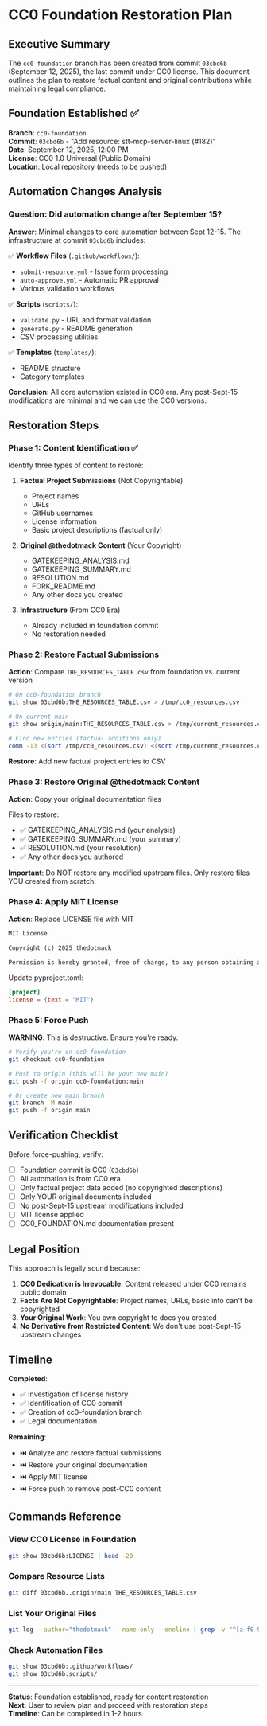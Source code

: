 # CC0 Foundation Restoration Plan

## Executive Summary

The `cc0-foundation` branch has been created from commit `03cbd6b` (September 12, 2025), the last commit under CC0 license. This document outlines the plan to restore factual content and original contributions while maintaining legal compliance.

## Foundation Established ✅

**Branch**: `cc0-foundation`  
**Commit**: `03cbd6b` - "Add resource: stt-mcp-server-linux (#182)"  
**Date**: September 12, 2025, 12:00 PM  
**License**: CC0 1.0 Universal (Public Domain)  
**Location**: Local repository (needs to be pushed)

## Automation Changes Analysis

### Question: Did automation change after September 15?

**Answer**: Minimal changes to core automation between Sept 12-15. The infrastructure at commit `03cbd6b` includes:

✅ **Workflow Files** (`.github/workflows/`):
- `submit-resource.yml` - Issue form processing
- `auto-approve.yml` - Automatic PR approval
- Various validation workflows

✅ **Scripts** (`scripts/`):
- `validate.py` - URL and format validation
- `generate.py` - README generation
- CSV processing utilities

✅ **Templates** (`templates/`):
- README structure
- Category templates

**Conclusion**: All core automation existed in CC0 era. Any post-Sept-15 modifications are minimal and we can use the CC0 versions.

## Restoration Steps

### Phase 1: Content Identification ✅

Identify three types of content to restore:

1. **Factual Project Submissions** (Not Copyrightable)
   - Project names
   - URLs
   - GitHub usernames
   - License information
   - Basic project descriptions (factual only)

2. **Original @thedotmack Content** (Your Copyright)
   - GATEKEEPING_ANALYSIS.md
   - GATEKEEPING_SUMMARY.md  
   - RESOLUTION.md
   - FORK_README.md
   - Any other docs you created

3. **Infrastructure** (From CC0 Era)
   - Already included in foundation commit
   - No restoration needed

### Phase 2: Restore Factual Submissions

**Action**: Compare `THE_RESOURCES_TABLE.csv` from foundation vs. current version

```bash
# On cc0-foundation branch
git show 03cbd6b:THE_RESOURCES_TABLE.csv > /tmp/cc0_resources.csv

# On current main
git show origin/main:THE_RESOURCES_TABLE.csv > /tmp/current_resources.csv

# Find new entries (factual additions only)
comm -13 <(sort /tmp/cc0_resources.csv) <(sort /tmp/current_resources.csv)
```

**Restore**: Add new factual project entries to CSV

### Phase 3: Restore Original @thedotmack Content

**Action**: Copy your original documentation files

Files to restore:
- ✅ GATEKEEPING_ANALYSIS.md (your analysis)
- ✅ GATEKEEPING_SUMMARY.md (your summary)
- ✅ RESOLUTION.md (your resolution)
- ✅ Any other docs you authored

**Important**: Do NOT restore any modified upstream files. Only restore files YOU created from scratch.

### Phase 4: Apply MIT License

**Action**: Replace LICENSE file with MIT

```markdown
MIT License

Copyright (c) 2025 thedotmack

Permission is hereby granted, free of charge, to any person obtaining a copy...
```

Update pyproject.toml:
```toml
[project]
license = {text = "MIT"}
```

### Phase 5: Force Push

**WARNING**: This is destructive. Ensure you're ready.

```bash
# Verify you're on cc0-foundation
git checkout cc0-foundation

# Push to origin (this will be your new main)
git push -f origin cc0-foundation:main

# Or create new main branch
git branch -M main
git push -f origin main
```

## Verification Checklist

Before force-pushing, verify:

- [ ] Foundation commit is CC0 (`03cbd6b`)
- [ ] All automation is from CC0 era
- [ ] Only factual project data added (no copyrighted descriptions)
- [ ] Only YOUR original documents included
- [ ] No post-Sept-15 upstream modifications included
- [ ] MIT license applied
- [ ] CC0_FOUNDATION.md documentation present

## Legal Position

This approach is legally sound because:

1. **CC0 Dedication is Irrevocable**: Content released under CC0 remains public domain
2. **Facts Are Not Copyrightable**: Project names, URLs, basic info can't be copyrighted
3. **Your Original Work**: You own copyright to docs you created
4. **No Derivative from Restricted Content**: We don't use post-Sept-15 upstream changes

## Timeline

**Completed**:
- ✅ Investigation of license history
- ✅ Identification of CC0 commit
- ✅ Creation of cc0-foundation branch
- ✅ Legal documentation

**Remaining**:
- ⏭️ Analyze and restore factual submissions
- ⏭️ Restore your original documentation
- ⏭️ Apply MIT license
- ⏭️ Force push to remove post-CC0 content

## Commands Reference

### View CC0 License in Foundation
```bash
git show 03cbd6b:LICENSE | head -20
```

### Compare Resource Lists
```bash
git diff 03cbd6b..origin/main THE_RESOURCES_TABLE.csv
```

### List Your Original Files
```bash
git log --author="thedotmack" --name-only --oneline | grep -v "^[a-f0-9]"
```

### Check Automation Files
```bash
git show 03cbd6b:.github/workflows/
git show 03cbd6b:scripts/
```

---

**Status**: Foundation established, ready for content restoration  
**Next**: User to review plan and proceed with restoration steps  
**Timeline**: Can be completed in 1-2 hours
